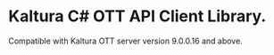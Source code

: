 # Kaltura C# OTT API Client Library.
Compatible with Kaltura OTT server version 9.0.0.16 and above.
